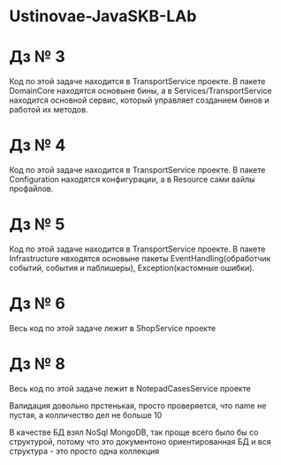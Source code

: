 # Ustinovae-JavaSKB-LAb
# Дз № 3
Код по этой задаче находится в TransportService проекте. В пакете DomainCore 
находятся основыне бины, а в Services/TransportService находится основной сервис,
который управляет созданием бинов и работой их методов.

# Дз № 4
Код по этой задаче находится в TransportService проекте. В пакете Configuration
находятся конфигурации, а в Resource сами вайлы профайлов. 

# Дз № 5
Код по этой задаче находится в TransportService проекте. В пакете 
Infrastructure нвходятся основыне пакеты EventHandling(обработчик событий, события и 
паблишеры), Exception(кастомные ошибки).


# Дз № 6
Весь код по этой задаче лежит в ShopService проекте

# Дз № 8
Весь код по этой задаче лежит в NotepadCasesService проекте

Валидация довольно прстенькая, просто проверяется, что name не пустая, а 
колличество дел не больше 10

В качестве БД взял NoSql MongoDB, так проще всего было бы со структурой, потому 
что это документоно ориентированная БД и вся структура - это просто одна коллекция

